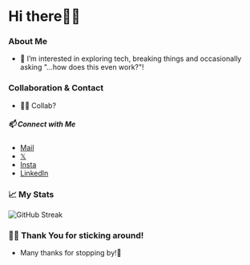 # Hi there👋🏿 
### About Me
- 👀 I’m interested in exploring tech, breaking things and occasionally asking "...how does this even work?"!

### Collaboration & Contact
- 🤝🏿 Collab?
##### 📫 Connect with Me 
- [Mail](odiwuor.victor@outlook.com)
- [𝕏](https://x.com/vi_c_ta)
- [Insta](https://www.instagram.com/vi.c.ta/)
- [LinkedIn](in/odiwuor-victor-80a8082b6)

### 📈 My Stats
![GitHub Streak](https://github-readme-streak-stats.herokuapp.com/?user=odiwuorvictor&theme=dark)    
                                               
### 💪🏿 Thank You for sticking around!
- Many thanks for stopping by!🌟
